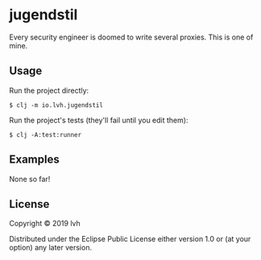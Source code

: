 # jugendstil

Every security engineer is doomed to write several proxies. This is one of mine.

## Usage

Run the project directly:

    $ clj -m io.lvh.jugendstil

Run the project's tests (they'll fail until you edit them):

    $ clj -A:test:runner

## Examples

None so far!

## License

Copyright © 2019 lvh

Distributed under the Eclipse Public License either version 1.0 or (at
your option) any later version.
